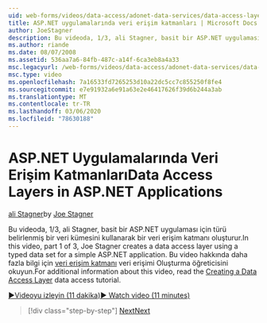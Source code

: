 ```yaml
---
uid: web-forms/videos/data-access/adonet-data-services/data-access-layers-in-aspnet-applications
title: ASP.NET uygulamalarında veri erişim katmanları | Microsoft Docs
author: JoeStagner
description: Bu videoda, 1/3, ali Stagner, basit bir ASP.NET uygulaması için türü belirlenmiş bir veri kümesini kullanarak bir veri erişim katmanı oluşturur. Hakkında daha fazla bilgi için...
ms.author: riande
ms.date: 08/07/2008
ms.assetid: 536aa7a6-84fb-487c-a14f-6ca3eb8a4a33
msc.legacyurl: /web-forms/videos/data-access/adonet-data-services/data-access-layers-in-aspnet-applications
msc.type: video
ms.openlocfilehash: 7a16533fd7265253d10a22dc5cc7c855250f8fe4
ms.sourcegitcommit: e7e91932a6e91a63e2e46417626f39d6b244a3ab
ms.translationtype: MT
ms.contentlocale: tr-TR
ms.lasthandoff: 03/06/2020
ms.locfileid: "78630188"
---
```

# <a name="data-access-layers-in-aspnet-applications"></a><span data-ttu-id="fd408-104">ASP.NET Uygulamalarında Veri Erişim Katmanları</span><span class="sxs-lookup"><span data-stu-id="fd408-104">Data Access Layers in ASP.NET Applications</span></span>

<span data-ttu-id="fd408-105">[ali Stagner](https://github.com/JoeStagner)</span><span class="sxs-lookup"><span data-stu-id="fd408-105">by [Joe Stagner](https://github.com/JoeStagner)</span></span>

<span data-ttu-id="fd408-106">Bu videoda, 1/3, ali Stagner, basit bir ASP.NET uygulaması için türü belirlenmiş bir veri kümesini kullanarak bir veri erişim katmanı oluşturur.</span><span class="sxs-lookup"><span data-stu-id="fd408-106">In this video, part 1 of 3, Joe Stagner creates a data access layer using a typed data set for a simple ASP.NET application.</span></span> <span data-ttu-id="fd408-107">Bu video hakkında daha fazla bilgi için [veri erişim katmanı](../../../overview/data-access/introduction/creating-a-data-access-layer-vb.md) veri erişimi Oluşturma öğreticisini okuyun.</span><span class="sxs-lookup"><span data-stu-id="fd408-107">For additional information about this video, read the [Creating a Data Access Layer](../../../overview/data-access/introduction/creating-a-data-access-layer-vb.md) data access tutorial.</span></span>

[<span data-ttu-id="fd408-108">&#9654;Videoyu izleyin (11 dakika)</span><span class="sxs-lookup"><span data-stu-id="fd408-108">&#9654; Watch video (11 minutes)</span></span>](https://channel9.msdn.com/Blogs/ASP-NET-Site-Videos/data-access-layers-in-aspnet-applications)

> [!div class="step-by-step"]
> [<span data-ttu-id="fd408-109">Next</span><span class="sxs-lookup"><span data-stu-id="fd408-109">Next</span></span>](how-to-manually-bind-a-dataset-to-a-datagrid.md)
